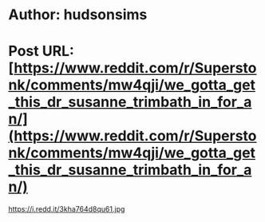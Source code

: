 # Author: hudsonsims
# Post URL: [https://www.reddit.com/r/Superstonk/comments/mw4qji/we_gotta_get_this_dr_susanne_trimbath_in_for_an/](https://www.reddit.com/r/Superstonk/comments/mw4qji/we_gotta_get_this_dr_susanne_trimbath_in_for_an/)


https://i.redd.it/3kha764d8qu61.jpg